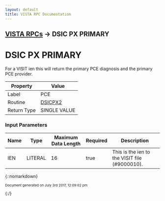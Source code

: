 ```yaml
---
layout: default
title: VISTA RPC Documentation
---
```


## [VISTA RPCs](TableOfContents) &#8594; DSIC PX PRIMARY
# DSIC PX PRIMARY

For a VISIT ien this will return the primary PCE diagnosis and the primary PCE provider.

Property | Value
--- | ---
Label | PCE
Routine | [DSICPX2](http://code.osehra.org/dox/Routine_DSICPX2_source.html)
Return Type | SINGLE VALUE


### Input Parameters

Name | Type | Maximum Data Length | Required | Description
--- | --- | --- | --- | ---
IEN | LITERAL | 16 | true | This is the ien to the VISIT file (#9000010).



{::nomarkdown} <br/><p style="font-size: 11px">Document generated on July 3rd 2017, 12:09:02 pm</p>{:/}
